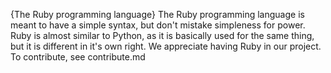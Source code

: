 {The Ruby programming language}
The Ruby programming language is meant to have a simple syntax, but don't mistake simpleness for power.
Ruby is almost similar to Python, as it is basically used for the same thing, but it is different in it's own right. 
We appreciate having Ruby in our project.
To contribute, see contribute.md 
